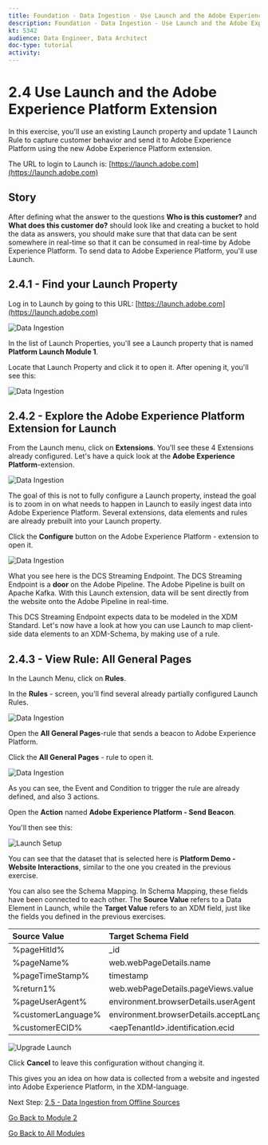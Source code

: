 ```yaml
---
title: Foundation - Data Ingestion - Use Launch and the Adobe Experience Platform Extension
description: Foundation - Data Ingestion - Use Launch and the Adobe Experience Platform Extension
kt: 5342
audience: Data Engineer, Data Architect
doc-type: tutorial
activity: 
---
```


# 2.4 Use Launch and the Adobe Experience Platform Extension

In this exercise, you'll use an existing Launch property and update 1 Launch Rule to capture customer behavior and send it to Adobe Experience Platform using the new Adobe Experience Platform extension.

The URL to login to Launch is: [https://launch.adobe.com](https://launch.adobe.com)
 
## Story

After defining what the answer to the questions **Who is this customer?** and **What does this customer do?** should look like and creating a bucket to hold the data as answers, you should make sure that that data can be sent somewhere in real-time so that it can be consumed in real-time by Adobe Experience Platform. 
To send data to Adobe Experience Platform, you'll use Launch.

## 2.4.1 - Find your Launch Property

Log in to Launch by going to this URL: [https://launch.adobe.com](https://launch.adobe.com)

![Data Ingestion](./images/launchhome.png)

In the list of Launch Properties, you'll see a Launch property that is named **Platform Launch Module 1**.

Locate that Launch Property and click it to open it. After opening it, you'll see this:

![Data Ingestion](./images/launchprop.png)

## 2.4.2 - Explore the Adobe Experience Platform Extension for Launch

From the Launch menu, click on **Extensions**. You'll see these 4 Extensions already configured. Let's have a quick look at the **Adobe Experience Platform**-extension.

![Data Ingestion](./images/launchext.png)

The goal of this is not to fully configure a Launch property, instead the goal is to zoom in on what needs to happen in Launch to easily ingest data into Adobe Experience Platform. Several extensions, data elements and rules are already prebuilt into your Launch property.

Click the **Configure** button on the Adobe Experience Platform - extension to open it.

![Data Ingestion](./images/launchprope.png)

What you see here is the DCS Streaming Endpoint. The DCS Streaming Endpoint is a **door** on the Adobe Pipeline. The Adobe Pipeline is built on Apache Kafka. With this Launch extension, data will be sent directly from the website onto the Adobe Pipeline in real-time.

This DCS Streaming Endpoint expects data to be modeled in the XDM Standard. Let's now have a look at how you can use Launch to map client-side data elements to an XDM-Schema, by making use of a rule.

## 2.4.3 - View Rule: All General Pages

In the Launch Menu, click on **Rules**.

In the **Rules** - screen, you'll find several already partially configured Launch Rules.

![Data Ingestion](./images/rulesov.png)

Open the **All General Pages**-rule that sends a beacon to Adobe Experience Platform.

Click the **All General Pages** - rule to open it.

![Data Ingestion](./images/pppre.png)

As you can see, the Event and Condition to trigger the rule are already defined, and also 3 actions.

Open the **Action** named **Adobe Experience Platform - Send Beacon**.

You'll then see this:

![Launch Setup](./images/beaconconfig.png)

You can see that the dataset that is selected here is **Platform Demo - Website Interactions**, similar to the one you created in the previous exercise.

You can also see the Schema Mapping. In Schema Mapping, these fields have been connected to each other. The **Source Value** refers to a Data Element in Launch, while the **Target Value** refers to an XDM field, just like the fields you defined in the previous exercises.

| Source Value                 | Target Schema Field               |
|:-------------------------------------------| :------------------ |
|%pageHitId%|_id| 
|%pageName%|web.webPageDetails.name|
|%pageTimeStamp%|timestamp|
|%return1%|web.webPageDetails.pageViews.value|
|%pageUserAgent%|environment.browserDetails.userAgent|
|%customerLanguage%|environment.browserDetails.acceptLanguage|
|%customerECID%|\<aepTenantId>.identification.ecid|

![Upgrade Launch](./images/appp_ok.png)

Click **Cancel** to leave this configuration without changing it.

This gives you an idea on how data is collected from a website and ingested into Adobe Experience Platform, in the XDM-language.

Next Step: [2.5 - Data Ingestion from Offline Sources](./ex5.md)

[Go Back to Module 2](./data-ingestion.md)

[Go Back to All Modules](../../overview.md)
